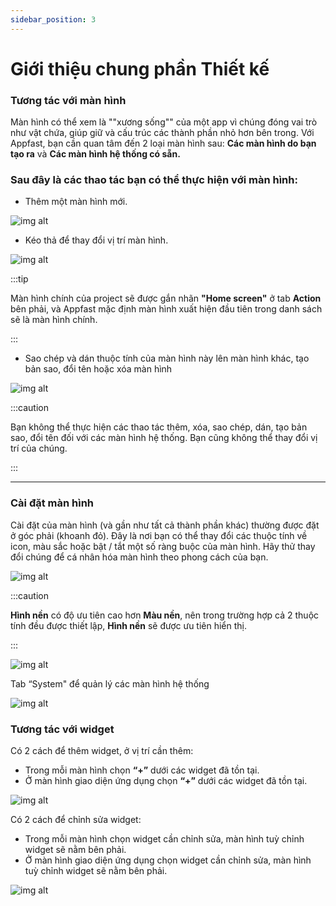 ```yaml
---
sidebar_position: 3
---
```


# Giới thiệu chung phần Thiết kế

### Tương tác với màn hình

Màn hình có thể xem là ""xương sống"" của một app vì chúng đóng vai trò như vật chứa, giúp giữ và cấu trúc các thành phần nhỏ hơn bên trong. Với Appfast, bạn cần quan tâm đến 2 loại màn hình sau: **Các màn hình do bạn tạo ra** và **Các màn hình hệ thống có sẵn.**

### Sau đây là các thao tác bạn có thể thực hiện với màn hình:

- Thêm một màn hình mới.

![img alt](/img/create-app/dashboard/200514-lam-quen-voi-dashboard-02.jpeg)

- Kéo thả để thay đổi vị trí màn hình.

![img alt](/img/create-app/dashboard/200514-lam-quen-voi-dashboard-03.jpeg)

:::tip

Màn hình chính của project sẽ được gắn nhãn **"Home screen"** ở tab **Action** bên phải, và Appfast mặc định màn hình xuất hiện đầu tiên trong danh sách sẽ là màn hình chính.

:::

- Sao chép và dán thuộc tính của màn hình này lên màn hình khác, tạo bản sao, đổi tên hoặc xóa màn hình

![img alt](/img/create-app/dashboard/200514-lam-quen-voi-dashboard-04.jpeg)

:::caution

Bạn không thể thực hiện các thao tác thêm, xóa, sao chép, dán, tạo bản sao, đổi tên đối với các màn hình hệ thống. Bạn cũng không thể thay đổi vị trí của chúng.

:::

---

### Cài đặt màn hình

Cài đặt của màn hình (và gần như tất cả thành phần khác) thường được đặt ở góc phải (khoanh đỏ). Đây là nơi bạn có thể thay đổi các thuộc tính về icon, màu sắc hoặc bật / tắt một số ràng buộc của màn hình. Hãy thử thay đổi chúng để cá nhân hóa màn hình theo phong cách của bạn.

![img alt](/img/create-app/dashboard/200514-lam-quen-voi-dashboard-05.jpeg)

:::caution

**Hình nền** có độ ưu tiên cao hơn **Màu nền**, nên trong trường hợp cả 2 thuộc tính đều được thiết lập, **Hình nền** sẽ được ưu tiên hiển thị.

:::

![img alt](/img/create-app/dashboard/200514-lam-quen-voi-dashboard-06.jpeg)

Tab “System" để quản lý các màn hình hệ thống

![img alt](/img/create-app/dashboard/200514-lam-quen-voi-dashboard-07.png)

### Tương tác với widget

Có 2 cách để thêm widget, ở vị trí  cần thêm:
- Trong mỗi màn hình chọn **“+”** dưới các widget đã tồn tại.
- Ở màn hình giao diện ứng dụng chọn **“+”** dưới các widget đã tồn tại. 

![img alt](/img/create-app/dashboard/200514-lam-quen-voi-dashboard-08.jpg)

Có 2 cách để chỉnh sửa widget:
- Trong mỗi màn hình chọn widget cần chỉnh sửa, màn hình tuỳ chỉnh widget sẽ nằm bên phải.
- Ở màn hình giao diện ứng dụng chọn widget cần chỉnh sửa, màn hình tuỳ chỉnh widget sẽ nằm bên phải.

![img alt](/img/create-app/dashboard/200514-lam-quen-voi-dashboard-09.jpg)
